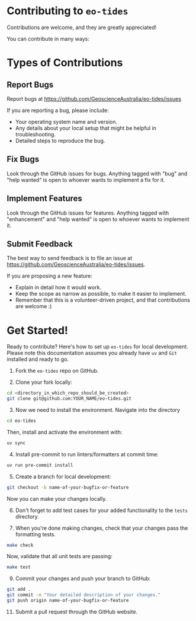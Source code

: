 # Contributing to `eo-tides`

Contributions are welcome, and they are greatly appreciated!

You can contribute in many ways:

# Types of Contributions

## Report Bugs

Report bugs at https://github.com/GeoscienceAustralia/eo-tides/issues

If you are reporting a bug, please include:

- Your operating system name and version.
- Any details about your local setup that might be helpful in troubleshooting.
- Detailed steps to reproduce the bug.

## Fix Bugs

Look through the GitHub issues for bugs.
Anything tagged with "bug" and "help wanted" is open to whoever wants to implement a fix for it.

## Implement Features

Look through the GitHub issues for features.
Anything tagged with "enhancement" and "help wanted" is open to whoever wants to implement it.

## Submit Feedback

The best way to send feedback is to file an issue at https://github.com/GeoscienceAustralia/eo-tides/issues.

If you are proposing a new feature:

- Explain in detail how it would work.
- Keep the scope as narrow as possible, to make it easier to implement.
- Remember that this is a volunteer-driven project, and that contributions
  are welcome :)

# Get Started!

Ready to contribute? Here's how to set up `eo-tides` for local development.
Please note this documentation assumes you already have `uv` and `Git` installed and ready to go.

1. Fork the `eo-tides` repo on GitHub.

2. Clone your fork locally:

```bash
cd <directory_in_which_repo_should_be_created>
git clone git@github.com:YOUR_NAME/eo-tides.git
```

3. Now we need to install the environment. Navigate into the directory

```bash
cd eo-tides
```

Then, install and activate the environment with:

```bash
uv sync
```

4. Install pre-commit to run linters/formatters at commit time:

```bash
uv run pre-commit install
```

5. Create a branch for local development:

```bash
git checkout -b name-of-your-bugfix-or-feature
```

Now you can make your changes locally.

6. Don't forget to add test cases for your added functionality to the `tests` directory.

7. When you're done making changes, check that your changes pass the formatting tests.

```bash
make check
```

Now, validate that all unit tests are passing:

```bash
make test
```

9. Commit your changes and push your branch to GitHub:

```bash
git add .
git commit -m "Your detailed description of your changes."
git push origin name-of-your-bugfix-or-feature
```

11. Submit a pull request through the GitHub website.
